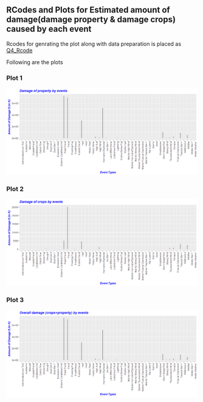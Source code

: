 ## RCodes and Plots for Estimated amount of damage(damage property & damage crops) caused by each event

Rcodes for genrating the plot along with data preparation is placed as [Q4_Rcode](Q4_Plot.R)

Following are the plots

### Plot 1


![plot for Amount of damaged property by Events ](Q4_Plot1.png) 


### Plot 2

![plot for Amount of damaged crop by Events ](Q4_Plot2.png) 


### Plot 3

![plot for Amount of Overall damage (crop plus property) by Events ](Q4_Plot3.png) 




